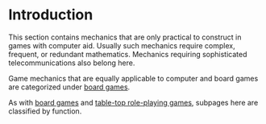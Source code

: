 # Introduction
This section contains mechanics that are only practical to construct in games with computer aid.
Usually such mechanics require complex, frequent, or redundant mathematics. Mechanics requiring
sophisticated telecommunications also belong here.

Game mechanics that are equally applicable to computer and board games are categorized under
[board games](/mechanics/bg).

As with [board games](/mechanics/bg) and [table-top role-playing games](/mechanics/ttrpg), subpages
here are classified by function.
